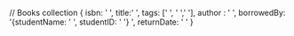 // Books collection
{
isbn: ' ',
 title:' ',
 tags: [' ', ' ',' '],
 author : ' ',
 borrowedBy: '{studentName: ' ', studentID: ' '} ',
 returnDate: ' '
}
